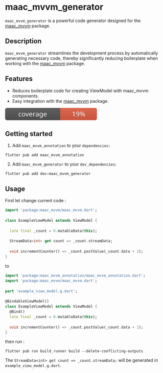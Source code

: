# maac_mvvm_generator

`maac_mvvm_generator` is a powerful code generator designed for the [maac_mvvm](https://pub.dev/packages/maac_mvvm) package.

## Description

`maac_mvvm_generator` streamlines the development process by automatically generating necessary code, thereby significantly reducing boilerplate when working with the [maac_mvvm](https://pub.dev/packages/maac_mvvm) package.

## Features

*   Reduces boilerplate code for creating ViewModel with maac_mvvm components.
*   Easy integration with the [maac_mvvm](https://pub.dev/packages/maac_mvvm) package.

![Coverage](coverage_badge.svg)
    

## Getting started

1.  Add `maac_mvvm_annotation` to your `dependencies:`
```
flutter pub add maac_mvvm_annotation
```

2.  Add `maac_mvvm_generator` to your `dev_dependencies`:
```
flutter pub add dev:maac_mvvm_generator
```
    

## Usage
First let change current code : 
```dart 
import 'package:maac_mvvm/maac_mvvm.dart';

class ExampleViewModel extends ViewModel { 

  late final _count = 0.mutableData(this);

  StreamData<int> get count => _count.streamData;
  
  void incrementCounter() => _count.postValue(_count.data + 1);
}

````

to 

```dart
import 'package:maac_mvvm_annotation/maac_mvvm_annotation.dart';
import 'package:maac_mvvm/maac_mvvm.dart';

part 'example_view_model.g.dart';

@BindableViewModel()
class ExampleViewModel extends ViewModel {
  @Bind()
  late final _count = 0.mutableData(this);

  void incrementCounter() => _count.postValue(_count.data + 1);
}
```

then run : 
```
flutter pub run build_runner build --delete-conflicting-outputs
```
The `StreamData<int> get count => _count.streamData;` will be generated in `example_view_model.g.dart`.

